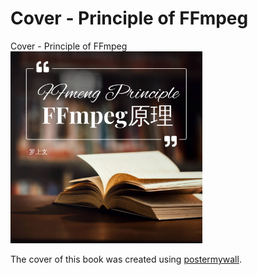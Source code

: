 # Cover - Principle of FFmpeg

<div id="no_ads">
</div>

<div id="meta-description---">Cover - Principle of FFmpeg</div>

<img src="./img/cover.jpg" alt="cover" style="zoom:30%;" />

The cover of this book was created using [postermywall](https://zh-cn.postermywall.com/).